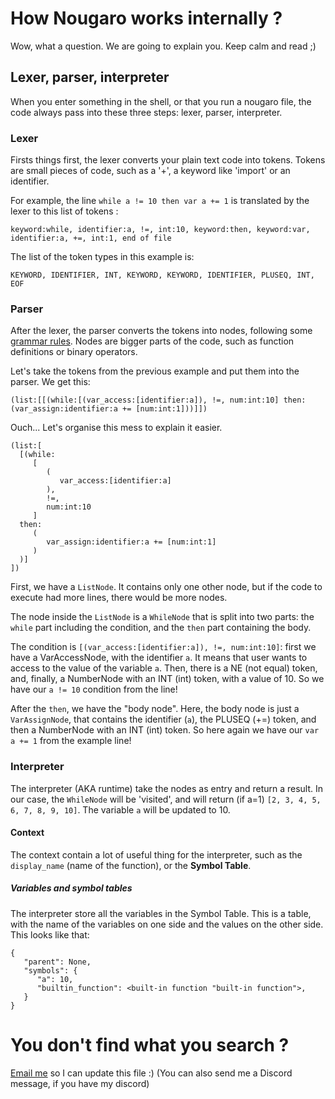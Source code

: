 # How Nougaro works internally ?
 Wow, what a question. We are going to explain you. Keep calm and read ;)
 
## Lexer, parser, interpreter
 When you enter something in the shell, or that you run a nougaro file, the code always pass into these three steps: lexer, parser, interpreter.

### Lexer
 Firsts things first, the lexer converts your plain text code into tokens. Tokens are small pieces of code, such as a '+', a keyword like 'import' or an identifier.

 For example, the line `while a != 10 then var a += 1` is translated by the lexer to this list of tokens :

    keyword:while, identifier:a, !=, int:10, keyword:then, keyword:var, identifier:a, +=, int:1, end of file

 The list of the token types in this example is:

    KEYWORD, IDENTIFIER, INT, KEYWORD, KEYWORD, IDENTIFIER, PLUSEQ, INT, EOF

### Parser
 After the lexer, the parser converts the tokens into nodes, following some [grammar rules](grammar.txt). Nodes are bigger parts of the code, such as function definitions or binary operators.

 Let's take the tokens from the previous example and put them into the parser. We get this:

    (list:[[(while:[(var_access:[identifier:a]), !=, num:int:10] then:(var_assign:identifier:a += [num:int:1]))]])

 Ouch... Let's organise this mess to explain it easier.

    (list:[
      [(while:
         [
            (
               var_access:[identifier:a]
            ),
            !=,
            num:int:10
         ]
      then:
         (
            var_assign:identifier:a += [num:int:1]
         )
      )]
    ])

 First, we have a `ListNode`. It contains only one other node, but if the code to execute had more lines, there would be more nodes.
 
 The node inside the `ListNode` is a `WhileNode` that is split into two parts: the `while` part including the condition, and the `then` part containing the body.

 The condition is `[(var_access:[identifier:a]), !=, num:int:10]`: first we have a VarAccessNode, with the identifier `a`. It means that user wants to access to the value of the variable `a`. Then, there is a NE (not equal) token, and, finally, a NumberNode with an INT (int) token, with a value of 10. So we have our `a != 10` condition from the line!

 After the `then`, we have the "body node". Here, the body node is just a `VarAssignNode`, that contains the identifier (`a`), the PLUSEQ (+=) token, and then a NumberNode with an INT (int) token. So here again we have our `var a += 1` from the example line!

### Interpreter

 The interpreter (AKA runtime) take the nodes as entry and return a result. In our case, the `WhileNode` will be 'visited', and will return (if a=1) `[2, 3, 4, 5, 6, 7, 8, 9, 10]`. The variable `a` will be updated to 10.

#### Context
 The context contain a lot of useful thing for the interpreter, such as the `display_name` (name of the function), or the **Symbol Table**.

##### Variables and symbol tables
 The interpreter store all the variables in the Symbol Table. This is a table, with the name of the variables on one side and the values on the other side. This looks like that:
   
    {
       "parent": None,
       "symbols": {
          "a": 10,
          "builtin_function": <built-in function "built-in function">,
       }
    }


# You don't find what you search ?
 [Email me](mailto://jd-dev@laposte.net) so I can update this file :) (You can also send me a Discord message, if you have my discord)
